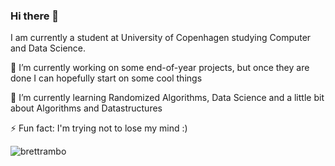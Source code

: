 ### Hi there 👋

I am currently a student at University of Copenhagen studying Computer and Data Science. 

 🔭 I’m currently working on some end-of-year projects, but once they are done I can hopefully start on some cool things
 
 🌱 I’m currently learning Randomized Algorithms, Data Science and a little bit about Algorithms and Datastructures
 
 ⚡ Fun fact: I'm trying not to lose my mind :)
 
![brettrambo](https://user-images.githubusercontent.com/79802312/171212191-b6b1058e-3647-4c54-96c6-55383a1a322d.gif)


